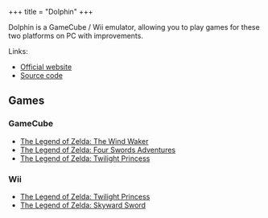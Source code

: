 +++
title = "Dolphin"
+++

Dolphin is a GameCube / Wii emulator, allowing you to play games for these two platforms on PC with improvements.

Links:

- [Official website](https://dolphin-emu.org)
- [Source code](https://github.com/dolphin-emu/dolphin)

## Games

### GameCube

- [The Legend of Zelda: The Wind Waker](@/notes/The_Legend_of_Zelda_The_Wind_Waker/_index.md)
- [The Legend of Zelda: Four Swords Adventures](@/notes/The_Legend_of_Zelda_Four_Swords_Adventures/_index.md)
- [The Legend of Zelda: Twilight Princess](@/notes/The_Legend_of_Zelda_Twilight_Princess/_index.md)

### Wii

- [The Legend of Zelda: Twilight Princess](@/notes/The_Legend_of_Zelda_Twilight_Princess/_index.md)
- [The Legend of Zelda: Skyward Sword](@/notes/The_Legend_of_Zelda_Skyward_Sword/_index.md)
